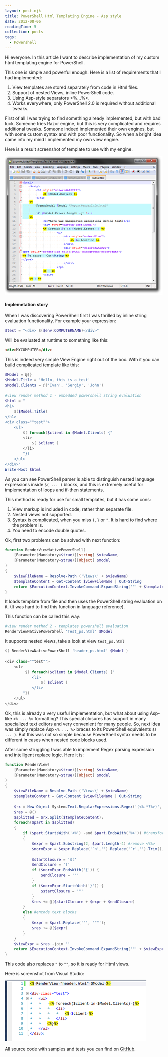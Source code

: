 ```yaml
---
layout: post.njk
title: PowerShell Html Templating Engine - Asp style
date: 2012-08-06
readingTime: 5
collection: posts
tags:
  - Powershell
---
```


Hi everyone. In this article I want to describe implementation of my custom html templating engine for PowerShell.

This one is simple and powerful enough. Here is a list of requirements that I had implemented:

1. View templates are stored separately from code in Html files.
2. Support of nested Views, inline PowerShell code.
3. Using Asp-style separators <%...%>.
4. Works everywhere, only PowerShell 2.0 is required without additional tweaks.

<!--cut-->

First of all I was trying to find something already implemented, but with bad luck. Someone tries Razor engine, but this is very complicated and requires additional tweaks. Someone indeed implemented their own engines, but with some custom syntax and with poor functionality. So when a bright idea came into my mind I implemented my own view engine.

Here is a result screenshot of template to use with my engine.

![](image_2.png)

#### Implemetation story

When I was discovering PowerShell first I was thrilled by inline string evaluation functionality. For example your expression:

```powershell
$test = "<div> $($env:COMPUTERNAME)</div>"
```

Will be evaluated at runtime to something like this:

```html
<div>MYCOMPUTER</div>
```

This is indeed very simple View Engine right out of the box. With it you can build complicated template like this:

```powershell
$Model = @{}
$Model.Title = 'Hello, this is a test'
$Model.Clients = @('Ivan', 'Sergiy', 'John')

#view render method 1 - embedded powershell string evaluation
$html = "
<h1>
	$($Model.Title)
</h1>
<div class=""test"">
	<ul>
		$( foreach($client in $Model.Clients) {"
		<li>
			$( $client )
		</li>
		"})
	</ul>
</div>"
Write-Host $html
```

As you can see PowerShell parser is able to distinguish nested language expressions inside `$( ... )` blocks, and this is extremely useful for implementation of loops and if-then statements.

This method is ready for use for small templates, but it has some cons:

1. View markup is included in code, rather than separate file.
2. Nested views not supported.
3. Syntax is complicated, when you miss `)`, `}` or `"`. It is hard to find where the problem is.
4. You need to encode double quotes.

Ok, first two problems can be solved with next function:

```powershell
function RenderViewNativePowerShell(
	[Parameter(Mandatory=$true)][string] $viewName,
	[Parameter(Mandatory=$true)][Object] $model
)
{
	$viewFileName = Resolve-Path ('Views\' + $viewName)
	$templateContent = Get-Content $viewFileName | Out-String
	return $ExecutionContext.InvokeCommand.ExpandString('"' + $templateContent + '"')
}
```

It loads template from file and then uses the PowerShell string evaluation on it. (It was hard to find this function in language reference).

This function can be called this way:

```powershell
#view render method 2 - templates powershell evaluation
RenderViewNativePowerShell 'Test_ps.html' $Model
```

It supports nested views, take a look at view `test_ps.html`

```powershell
$( RenderViewNativePowerShell 'header_ps.html' $Model )

<div class=""test"">
	<ul>
		 $( foreach($client in $Model.Clients) {"
			<li>
				$( $client )
			</li>
		"})
	</ul>
</div>
```

Ok, this is already a very useful implementation, but what about using Asp-like `<% ... %>` formatting? This special closures has support in many specialized text editors and very convenient for many people. So, next idea was simply replace Asp `<% ... %>` braces to its PowerShell equivalents `$( ... )`. But this was not so simple because PowerShell syntax needs to be different in cases when nested code blocks used.

After some struggling I was able to implement Regex parsing expression and intelligent replace logic. Here it is:

```powershell
function RenderView(
	[Parameter(Mandatory=$true)][string] $viewName,
	[Parameter(Mandatory=$true)][Object] $model
)
{
	$viewFileName = Resolve-Path ('Views\' + $viewName)
	$templateContent = Get-Content $viewFileName | Out-String

	$rx = New-Object System.Text.RegularExpressions.Regex('(<%.*?%>)', [System.Text.RegularExpressions.RegexOptions]::Singleline)
	$res = @()
	$splitted = $rx.Split($templateContent);
	foreach($part in $splitted)
	{
		if ($part.StartsWith('<%') -and $part.EndsWith('%>')) #transform <%...%> blocks
		{
			$expr = $part.Substring(2, $part.Length-4) #remove <%%>
			$normExpr = $expr.Replace('`n','').Replace('`r','').Trim();

			$startClosure = '$('
			$endClosure = ')'
			if ($normExpr.EndsWith('{')) {
				$endClosure = '"'
			}
			if ($normExpr.StartsWith('}')) {
				$startClosure = '"'
			}
			$res += @($startClosure + $expr + $endClosure)
		}
		else #encode text blocks
		{
			$expr = $part.Replace('"', '""');
			$res += @($expr)
		}
	}
	$viewExpr = $res -join ''
	return $ExecutionContext.InvokeCommand.ExpandString('"' + $viewExpr + '"')
}
```

This code also replaces `"` to `""`, so it is ready for Html views.

Here is screenshot from Visual Studio:

![](image_4.png)

All source code with samples and tests you can find on [GitHub](https://github.com/megaboich/PowerShellViewEngine).
